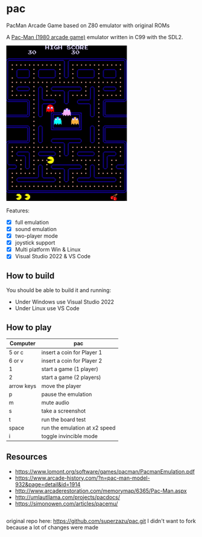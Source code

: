 # pac
 PacMan Arcade Game based on Z80 emulator with original ROMs

A [Pac-Man (1980 arcade game)](https://en.wikipedia.org/wiki/Pac-Man) emulator written in C99 with the SDL2.

![pac demo gif](demo.gif)

Features:

- [x] full emulation
- [x] sound emulation
- [x] two-player mode
- [x] joystick support
- [x] Multi platform Win & Linux
- [X] Visual Studio 2022 & VS Code

## How to build

You should be able to build it and running:

- Under Windows use Visual Studio 2022
- Under Linux use VS Code

## How to play

| Computer    | pac                           |
| ----------- | ----------------------------- |
| 5 or c      | insert a coin for Player 1    |
| 6 or v      | insert a coin for Player 2    |
| 1           | start a game (1 player)       |
| 2           | start a game (2 players)      |
| arrow keys  | move the player               |
| p           | pause the emulation           |
| m           | mute audio                    |
| s           | take a screenshot             |
| t           | run the board test            |
| space       | run the emulation at x2 speed |
| i           | toggle invincible mode        |

## Resources

- https://www.lomont.org/software/games/pacman/PacmanEmulation.pdf
- https://www.arcade-history.com/?n=pac-man-model-932&page=detail&id=1914
- http://www.arcaderestoration.com/memorymap/6365/Pac-Man.aspx
- http://umlautllama.com/projects/pacdocs/
- https://simonowen.com/articles/pacemu/

## 
original repo here: https://github.com/superzazu/pac.git
I didn't want to fork because a lot of changes were made
